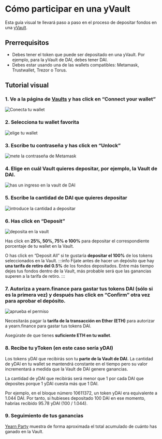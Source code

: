 # Cómo participar en una yVault

Esta guía visual te llevará paso a paso en el proceso de depositar fondos en una [yVault](https://docs.yearn.finance/products/yvaults).

## Prerrequisitos

* Debes tener el token que puede ser depositado en una yVault. Por ejemplo, para la yVault de DAI, debes tener DAI.
* Debes estar usando una de las wallets compatibles: Metamask, Trustwallet, Trezor o Torus.

## Tutorial visual

### 1. Ve a la página de [Vaults](https://yearn.finance/vaults) y has click en “Connect your wallet”

![Conecta tu wallet](https://i.imgur.com/ShWcOX6.jpg)

### 2. Selecciona tu wallet favorita

![elige tu wallet](https://i.imgur.com/T6gJZA5.png)

### 3. Escribe tu contraseña y has click en “Unlock”

![mete la contrase&#xF1;a de Metamask](https://i.imgur.com/crr1bm2.png)

### 4. Elige en cuál Vault quieres depositar, por ejemplo, la Vault de DAI.

![has un ingreso en la vault de DAI](https://i.imgur.com/MuBrXD4.png)

### 5. Escribe la cantidad de DAI que quieres depositar

![introduce la cantidad a depositar](https://i.imgur.com/Br4Naah.png)

### 6. Has click en “Deposit”

![deposita en la vault](https://i.imgur.com/XAj3GuN.png)

Has click en **25%, 50%, 75% o 100%** para depositar el correspondiente porcentaje de tu wallet en la Vault.

O has click en “Deposit All” si te gustaría **depositar el 100%** de los tokens seleccionados en la Vault. :::info Fíjate antes de hacer un depósito que hay **una tarifa de retiro del 0.5%** de los fondos depositados. Entre más tiempo dejes tus fondos dentro de la Vault, más probable será que las ganancias superen a la tarifa de retiro. :::

### 7. Autoriza a yearn.finance para gastar tus tokens DAI \(sólo si es la primera vez\) y después has click en “Confirm” otra vez para aprobar el depósito.

![aprueba el permiso](https://i.imgur.com/Sl5eGEI.png)

Necesitarás pagar la **tarifa de la transacción en Ether \(ETH\)** para autorizar a yearn.finance para gastar tus tokens DAI.

Asegúrate de que tienes **suficiente ETH en tu wallet**.

### 8. Recibe tu yToken \(en este caso sería yDAI\)

Los tokens yDAI que recibirás son tu **parte de la Vault de DAI.** La cantidad de yDAI en tu wallet se mantendrá constante en el tiempo pero su valor incrementará a medida que la Vault de DAI genere ganancias.

La cantidad de yDAI que recibirás será menor que 1 por cada DAI que deposites porque 1 yDAI cuesta más que 1 DAI.

Por ejemplo, en el bloque número 10611372, un token yDAI era equivalente a 1.044 DAI. Por tanto, si hubieses depositado 100 DAI en ese momento, habrías recibido 95.78 yDAI \(100 / 1.044\).

### 9. Seguimiento de tus ganancias

[Yearn Party](https://yearn.party/) muestra de forma aproximada el total acumulado de cuánto has ganado en la Vault.

